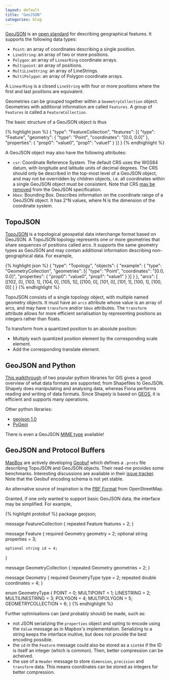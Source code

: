 ```yaml
---
layout: default 
title: "GeoJSON"
categories: blog
---
```


[GeoJSON](http://geojson.org/) is an [open standard](http://geojson.org/geojson-spec.html) 
for describing geographical features. It supports the following data types:

* `Point`: an array of coordinates describing a single position.
* `LineString`: an array of two or more positions.
* `Polygon`: an array of `LinearRing` coordinate arrays.
* `Multipoint`: an array of positions.
* `MultiLineString`: an array of LineStrings.
* `MultiPolygon`: an array of Polygon coordinate arrays.

A `LinearRing` is a closed `LineString` with four or more positions where the first and last
positions are equivalent.

Geometries can be grouped together within a `GeometryCollection` object. Geometries with additional
information are called `Features`. A group of `Features` is called a `FeatureCollection`.

The basic structure of a GeoJSON object is thus

{% highlight json %}
{
    "type": "FeatureCollection",
    "features": [{
        "type": "Feature",
        "geometry": {
            "type": "Point",
            "coordinates": "[0.0, 0.0]"
        },
        "properties": {
            "prop0": "value0",
            "prop1": "value1"
        }
    }]
}
{% endhighlight %}

A GeoJSON object may also have the following attributes:

* `csr`: Coordinate Reference System. The default CRS uses the WGS84 datum, with longitude and 
   latitude units of decimal degrees. The CRS should only be described in the top-most level 
   of a GeoJSON  object, and may not be overridden by children objects, i.e. all coordinates 
   within a single GeoJSON object must be consistent. Note that CRS 
   [may be removed](http://sgillies.net/blog/2014/08/06/pruning-crs-from-geojson.html)
   from the GeoJSON specification.
* `bbox`: Bounding Box. Describes information on the coordinate range of a GeoJSON object.
   It has 2^N values, where N is the dimension of the coordinate system.

## TopoJSON

[TopoJSON](https://github.com/topojson/topojson-specification) is a topological geospatial 
data interchange format based on GeoJSON. A TopoJSON topology represents one or more 
geometries that share sequences of positions called arcs. It supports the same geometry 
types as GeoJSON and may contain additional information describing non-geographical data. 
For example,

{% highlight json %}
{
    "type": "Topology",
    "objects": {
        "example": {
            "type": "GeometryCollection",
            "geometries": [{
                "type": "Point",
                "coordinates": "[0.0, 0.0]",
                "properties": {
                    "prop0": "value0",
                    "prop1": "value1"
                }
            }]
        }
    },
    "arcs": [
        [[102, 0], [103, 1], [104, 0], [105, 1]],
        [[100, 0], [101, 0], [101, 1], [100, 1], [100, 0]]
    ]
}
{% endhighlight %}

TopoJSON consists of a single topology object, with multiple named geometry objects. It must 
have an `arcs` attribute whose value is an array of arcs, and may have `transform` and/or 
`bbox` attributes. The `transform` attribute allows for more efficient serialisation by 
representing positions as integers rather than floats.

To transform from a quantized position to an absolute position:

* Multiply each quantized position element by the corresponding scale element.
* Add the corresponding translate element.

## GeoJSON and Python

[This walkthrough](http://www.macwright.org/2012/10/31/gis-with-python-shapely-fiona.html) of 
two popular python libraries for GIS gives a good overview of what data formats are supported; 
from Shapefiles to GeoJSON. Shapely does manipulating and analysing data, whereas Fiona 
performs reading and writing of data formats. Since Shapely is based on 
[GEOS](http://trac.osgeo.org/geos/), it is efficient and supports many operations.

Other python libraries:

* [geojson 1.0](https://pypi.python.org/pypi/geojson/1.0)
* [PyGeoj](https://thepythongischallenge.wordpress.com/2014/07/25/pygeoj-a-simple-python-geojson-file-reader-and-writer/)

There is even a GeoJSON [MIME type](http://sgillies.net/blog/2014/05/22/the-geojson-media-type.html)
available!

## GeoJSON and Protocol Buffers

[MapBox](https://www.mapbox.com/) are actively developing [Geobuf](https://github.com/mapbox/geobuf) 
which defines a `.proto` file describing TopoJSON and GeoJSON objects. Their read-me provides some 
benchmarks. Interesting discussions are available in their [issue tracker](https://github.com/mapbox/geobuf/issues).
Note that the Geobuf encoding schema is not yet stable.

An alternative source of inspiration is the [PBF Format](http://wiki.openstreetmap.org/wiki/PBF_Format)
from OpenStreetMap.

Granted, if one only wanted to support basic GeoJSON data, the interface may be 
simplified. For example,

{% highlight protobuf %}
package geojson;

message FeatureCollection {
    repeated Feature features = 2;
}

message Feature {
    required Geometry geometry = 2;
    optional string properties = 3;

    optional string id = 4;
}

message GeometryCollection {
    repeated Geometry geometries = 2;
}

message Geometry {
    required GeometryType type = 2;
    repeated double coordinates = 4;
}

enum GeometryType {
    POINT = 0;
    MULTIPOINT = 1;
    LINESTRING = 2;
    MULTILINESTRING = 3;
    POLYGON = 4;
    MULTIPOLYGON = 5;
    GEOMETRYCOLLECTION = 6;
}
{% endhighlight %}

Further optimisations can (and probably should) be made, such as:

* not JSON serializing the `properties` object and opting to encode using 
  the `Value` message as in Mapbox's implementation. Serializing to a string
  keeps the interface inuitive, but does not provide the best encoding possible.
* the `id` in the `Feature` message could also be stored as a
  `sint64` if the ID is itself an integer (which is common). Then, better
  compression can be acheived.
* the use of a `Header` message to store `dimension`, `precision` and `transform`
  data. This means coordinates can be stored as integers for better compression.

